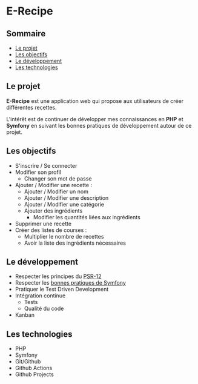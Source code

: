 # E-Recipe

## Sommaire
* [Le projet](#Le-projet)
* [Les objectifs](#Les-objectifs)
* [Le développement](#Le-développement)
* [Les technologies](#Les-technologies)

## Le projet
**E-Recipe** est une application web qui propose aux utilisateurs de créer différentes recettes.

L'intérêt est de continuer de développer mes connaissances en **PHP** et **Symfony** en suivant les bonnes pratiques de développement autour de ce projet.

## Les objectifs
- S'inscrire / Se connecter
- Modifier son profil
    - Changer son mot de passe
- Ajouter / Modifier une recette :
    - Ajouter / Modifier un nom
    - Ajouter / Modifier une description
    - Ajouter / Modifier une catégorie
    - Ajouter des ingrédients
        - Modifier les quantités liées aux ingrédients
- Supprimer une recette
- Créer des listes de courses :
    - Multiplier le nombre de recettes
    - Avoir la liste des ingrédients nécessaires

## Le développement
- Respecter les principes du [PSR-12](https://www.php-fig.org/psr/psr-12/)
- Respecter les [bonnes pratiques de Symfony](https://symfony.com/doc/current/best_practices.html)
- Pratiquer le Test Driven Development
- Intégration continue
    - Tests
    - Qualité du code
- Kanban

## Les technologies
- PHP
- Symfony
- Git/Github
- Github Actions
- Github Projects
